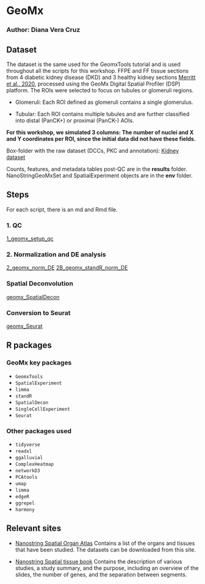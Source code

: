 # GeoMx
### Author: Diana Vera Cruz

## Dataset

The dataset is the same used for the GeomxTools tutorial and is used 
throughout all the scripts for this workshop.
FFPE and FF tissue sections from 4 diabetic kidney disease (DKD) and 3
healthy kidney sections [Merritt et al.,
2020](https://pubmed.ncbi.nlm.nih.gov/32393914/), processed using the
GeoMx Digital Spatial Profiler (DSP) platform. The ROIs were selected to
focus on tubules or glomeruli regions.

- Glomeruli: Each ROI defined as glomeruli contains a single
  glomerulus.

- Tubular: Each ROI contains multiple tubules and are further
  classified into distal (PanCK+) or proximal (PanCK-) AOIs.

**For this workshop, we simulated 3 columns: The number of
nuclei and X and Y coordinates per ROI, since the initial data did not
have these fields.**

Box-folder with the raw dataset (DCCs, PKC and annotation): [Kidney dataset](https://uchicago.box.com/s/4lpumf7ekhw8711192frmzt9ndf0cofb)

Counts, features, and metadata tables post-QC are in the **results** folder.
NanoStringGeoMxSet and SpatialExperiment  objects are in the **env** folder.

## Steps

For each script, there is an md and Rmd file.

### 1. QC
[1_geomx_setup_qc](codes/1_geomx_setup_qc.md)

### 2. Normalization and DE analysis
[2_geomx_norm_DE](codes/2_geomx_norm_DE.md)
[2B_geomx_standR_norm_DE](codes/2_geomx_standR_norm_DE.md)

### Spatial Deconvolution
[geomx_SpatialDecon](codes/geomx_SpatialDecon.md)

### Conversion to Seurat
[geomx_Seurat](codes/geomx_Seurat.md)


## R packages

### GeoMx key packages
  * `GeomxTools`
  * `SpatialExperiment`
  * `limma`
  * `standR`
  * `SpatialDecon`
  * `SingleCellExperiment`
  * `Seurat`

### Other packages used

  * `tidyverse`
  * `readxl`
  * `ggalluvial`
  * `ComplexHeatmap`
  * `networkD3`
  * `PCAtools`
  * `umap`
  * `limma`
  * `edgeR`
  * `ggrepel`
  * `harmony`


## Relevant sites

  * [Nanostring Spatial Organ Atlas](https://nanostring.com/products/geomx-digital-spatial-profiler/spatial-organ-atlas/)
  Contains a list of the organs and tissues that have been studied. The datasets can be downloaded from this site.
  
  * [Nanostring Spatial tissue book](https://nanostring.com/products/geomx-digital-spatial-profiler/spatial-organ-atlas/)
    Contains the description of various studies, a study summary, and the purpose, including an overview of the slides, the number of genes, and the separation between segments. 



